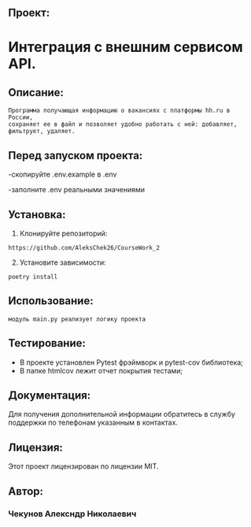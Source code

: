 ## Проект:
# Интеграция с внешним сервисом API.
## Описание:
    Программа получающая информацию о вакансиях с платформы hh.ru в России,
    сохраняет ее в файл и позволяет удобно работать с ней: добавляет, фильтрует, удаляет.
## Перед запуском проекта:

  -скопируйте .env.example в .env

  -заполните .env реальными значениями

## Установка:
  1. Клонируйте репозиторий:

    https://github.com/AleksChek26/CourseWork_2

  2. Установите зависимости:

    poetry install

## Использование:

    модуль main.py реализует логику проекта

## Тестирование:
  - В проекте установлен Pytest фрэймворк и pytest-cov библиотека;
  - В папке htmlcov лежит отчет покрытия тестами;

## Документация:
  Для получения дополнительной информации обратитесь в службу поддержки по телефонам указанным в контактах.
  
## Лицензия:
  Этот проект лицензирован по лицензии MIT.
  
## Автор:

### Чекунов Алексндр Николаевич

